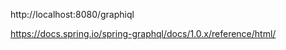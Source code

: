 
http://localhost:8080/graphiql  

https://docs.spring.io/spring-graphql/docs/1.0.x/reference/html/  
